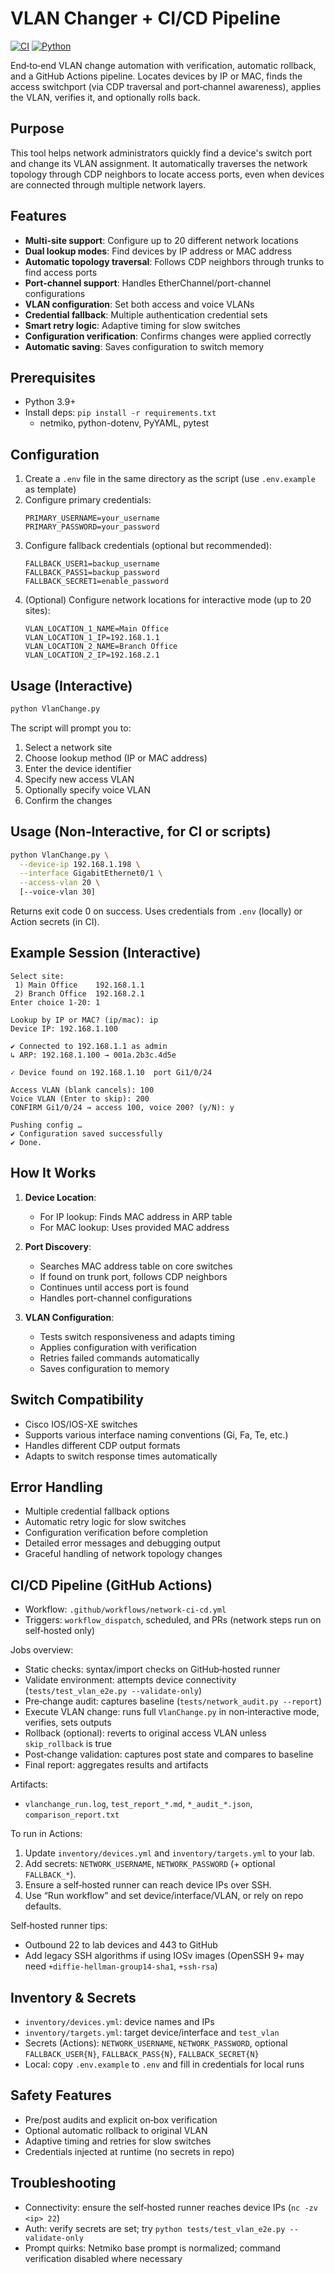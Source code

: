# VLAN Changer + CI/CD Pipeline

[![CI](https://github.com/jmeza192/Vlan_Changer/actions/workflows/network-ci-cd.yml/badge.svg?branch=main)](https://github.com/jmeza192/Vlan_Changer/actions/workflows/network-ci-cd.yml)
[![Python](https://img.shields.io/badge/Python-3.9%2B-blue.svg)](https://www.python.org/downloads/)

End‑to‑end VLAN change automation with verification, automatic rollback, and a GitHub Actions pipeline. Locates devices by IP or MAC, finds the access switchport (via CDP traversal and port‑channel awareness), applies the VLAN, verifies it, and optionally rolls back.

## Purpose

This tool helps network administrators quickly find a device's switch port and change its VLAN assignment. It automatically traverses the network topology through CDP neighbors to locate access ports, even when devices are connected through multiple network layers.

## Features

- **Multi-site support**: Configure up to 20 different network locations
- **Dual lookup modes**: Find devices by IP address or MAC address
- **Automatic topology traversal**: Follows CDP neighbors through trunks to find access ports
- **Port-channel support**: Handles EtherChannel/port-channel configurations
- **VLAN configuration**: Set both access and voice VLANs
- **Credential fallback**: Multiple authentication credential sets
- **Smart retry logic**: Adaptive timing for slow switches
- **Configuration verification**: Confirms changes were applied correctly
- **Automatic saving**: Saves configuration to switch memory

## Prerequisites

- Python 3.9+
- Install deps: `pip install -r requirements.txt`
  - netmiko, python-dotenv, PyYAML, pytest

## Configuration

1. Create a `.env` file in the same directory as the script (use `.env.example` as template)
2. Configure primary credentials:
   ```
   PRIMARY_USERNAME=your_username
   PRIMARY_PASSWORD=your_password
   ```
3. Configure fallback credentials (optional but recommended):
   ```
   FALLBACK_USER1=backup_username
   FALLBACK_PASS1=backup_password
   FALLBACK_SECRET1=enable_password
   ```
4. (Optional) Configure network locations for interactive mode (up to 20 sites):
   ```
   VLAN_LOCATION_1_NAME=Main Office
   VLAN_LOCATION_1_IP=192.168.1.1
   VLAN_LOCATION_2_NAME=Branch Office
   VLAN_LOCATION_2_IP=192.168.2.1
   ```

## Usage (Interactive)

```bash
python VlanChange.py
```

The script will prompt you to:
1. Select a network site
2. Choose lookup method (IP or MAC address)
3. Enter the device identifier
4. Specify new access VLAN
5. Optionally specify voice VLAN
6. Confirm the changes

## Usage (Non‑Interactive, for CI or scripts)

```bash
python VlanChange.py \
  --device-ip 192.168.1.198 \
  --interface GigabitEthernet0/1 \
  --access-vlan 20 \
  [--voice-vlan 30]
```

Returns exit code 0 on success. Uses credentials from `.env` (locally) or Action secrets (in CI).

## Example Session (Interactive)

```
Select site:
 1) Main Office    192.168.1.1
 2) Branch Office  192.168.2.1
Enter choice 1-20: 1

Lookup by IP or MAC? (ip/mac): ip
Device IP: 192.168.1.100

✔ Connected to 192.168.1.1 as admin
↳ ARP: 192.168.1.100 → 001a.2b3c.4d5e

✓ Device found on 192.168.1.10  port Gi1/0/24

Access VLAN (blank cancels): 100
Voice VLAN (Enter to skip): 200
CONFIRM Gi1/0/24 → access 100, voice 200? (y/N): y

Pushing config …
✔ Configuration saved successfully
✔ Done.
```

## How It Works

1. **Device Location**: 
   - For IP lookup: Finds MAC address in ARP table
   - For MAC lookup: Uses provided MAC address
   
2. **Port Discovery**:
   - Searches MAC address table on core switches
   - If found on trunk port, follows CDP neighbors
   - Continues until access port is found
   - Handles port-channel configurations

3. **VLAN Configuration**:
   - Tests switch responsiveness and adapts timing
   - Applies configuration with verification
   - Retries failed commands automatically
   - Saves configuration to memory

## Switch Compatibility

- Cisco IOS/IOS-XE switches
- Supports various interface naming conventions (Gi, Fa, Te, etc.)
- Handles different CDP output formats
- Adapts to switch response times automatically

## Error Handling

- Multiple credential fallback options
- Automatic retry logic for slow switches
- Configuration verification before completion
- Detailed error messages and debugging output
- Graceful handling of network topology changes

## CI/CD Pipeline (GitHub Actions)

- Workflow: `.github/workflows/network-ci-cd.yml`
- Triggers: `workflow_dispatch`, scheduled, and PRs (network steps run on self‑hosted only)

Jobs overview:
- Static checks: syntax/import checks on GitHub‑hosted runner
- Validate environment: attempts device connectivity (`tests/test_vlan_e2e.py --validate-only`)
- Pre‑change audit: captures baseline (`tests/network_audit.py --report`)
- Execute VLAN change: runs full `VlanChange.py` in non‑interactive mode, verifies, sets outputs
- Rollback (optional): reverts to original access VLAN unless `skip_rollback` is true
- Post‑change validation: captures post state and compares to baseline
- Final report: aggregates results and artifacts

Artifacts:
- `vlanchange_run.log`, `test_report_*.md`, `*_audit_*.json`, `comparison_report.txt`

To run in Actions:
1) Update `inventory/devices.yml` and `inventory/targets.yml` to your lab.
2) Add secrets: `NETWORK_USERNAME`, `NETWORK_PASSWORD` (+ optional `FALLBACK_*`).
3) Ensure a self‑hosted runner can reach device IPs over SSH.
4) Use “Run workflow” and set device/interface/VLAN, or rely on repo defaults.

Self‑hosted runner tips:
- Outbound 22 to lab devices and 443 to GitHub
- Add legacy SSH algorithms if using IOSv images (OpenSSH 9+ may need `+diffie-hellman-group14-sha1`, `+ssh-rsa`)

## Inventory & Secrets

- `inventory/devices.yml`: device names and IPs
- `inventory/targets.yml`: target device/interface and `test_vlan`
- Secrets (Actions): `NETWORK_USERNAME`, `NETWORK_PASSWORD`, optional `FALLBACK_USER{N}`, `FALLBACK_PASS{N}`, `FALLBACK_SECRET{N}`
- Local: copy `.env.example` to `.env` and fill in credentials for local runs

## Safety Features

- Pre/post audits and explicit on‑box verification
- Optional automatic rollback to original VLAN
- Adaptive timing and retries for slow switches
- Credentials injected at runtime (no secrets in repo)

## Troubleshooting

- Connectivity: ensure the self‑hosted runner reaches device IPs (`nc -zv <ip> 22`)
- Auth: verify secrets are set; try `python tests/test_vlan_e2e.py --validate-only`
- Prompt quirks: Netmiko base prompt is normalized; command verification disabled where necessary

